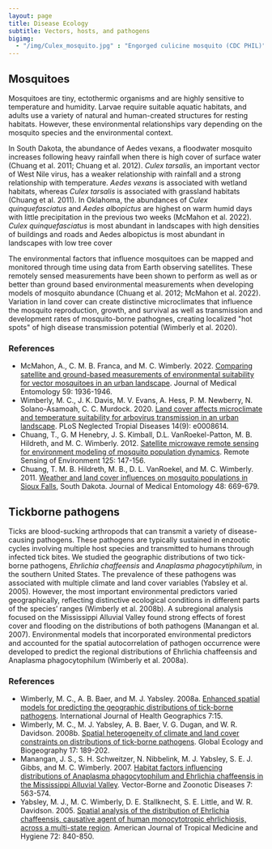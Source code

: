 ```yaml
---
layout: page
title: Disease Ecology
subtitle: Vectors, hosts, and pathogens
bigimg: 
  - "/img/Culex_mosquito.jpg" : "Engorged culicine mosquito (CDC PHIL)"
---
```


## Mosquitoes
Mosquitoes are tiny, ectothermic organisms and are highly sensitive to temperature and humidity. Larvae require suitable aquatic habitats, and adults use a variety of natural and human-created structures for resting habitats. However, these environmental relationships vary depending on the mosquito species and the environmental context. 

In South Dakota, the abundance of Aedes vexans, a floodwater mosquito increases following heavy rainfall when there is high cover of surface water (Chuang et al. 2011; Chuang et al. 2012). *Culex tarsalis*, an important vector of West Nile virus, has a weaker relationship with rainfall and a strong relationship with temperature. *Aedes vexans* is associated with wetland habitats, whereas *Culex tarsalis* is associated with grassland habitats (Chuang et al. 2011). In Oklahoma, the abundances of *Culex quinquefasciatus* and *Aedes albopictus* are highest on warm humid days with little precipitation in the previous two weeks (McMahon et al. 2022). *Culex quinquefasciatus* is most abundant in landscapes with high densities of buildings and roads and Aedes albopictus is most abundant in landscapes with low tree cover

The environmental factors that influence mosquitoes can be mapped and monitored through time using data from Earth observing satellites. These remotely sensed measurements have been shown to perform as well as or better than ground based environmental measurements when developing models of mosquito abundance (Chuang et al. 2012; McMahon et al. 2022). Variation in land cover can create distinctive microclimates that influence the mosquito reproduction, growth, and survival as well as transmission and development rates of mosquito-borne pathognes, creating localized "hot spots" of high disease transmission potential (Wimberly et al. 2020). 

### References
* McMahon, A., C. M. B. Franca, and M. C. Wimberly. 2022. [Comparing satellite and ground-based measurements of environmental suitability for vector mosquitoes in an urban landscape](https://academic.oup.com/jme/article/59/6/1936/6747053). Journal of Medical Entomology 59: 1936-1946.
* Wimberly, M. C., J. K. Davis, M. V. Evans, A. Hess, P. M. Newberry, N. Solano-Asamoah, C. C. Murdock. 2020. [Land cover affects microclimate and temperature suitability for arbovirus transmission in an urban landscape](https://journals.plos.org/plosntds/article?id=10.1371/journal.pntd.0008614). PLoS Neglected Tropial Diseases 14(9): e0008614.
* Chuang, T., G. M Henebry, J. S. Kimball, D.L. VanRoekel-Patton, M. B. Hildreth, and M. C. Wimberly. 2012. [Satellite microwave remote sensing for environment modeling of mosquito population dynamics](https://www.sciencedirect.com/science/article/pii/S0034425712002921). Remote Sensing of Environment 125: 147-156. 
* Chuang, T. M. B. Hildreth, M. B., D. L. VanRoekel, and M. C. Wimberly. 2011. [Weather and land cover influences on mosquito populations in Sioux Falls](http://www.bioone.org/doi/abs/10.1603/ME10246), South Dakota. Journal of Medical Entomology 48: 669-679. 

## Tickborne pathogens
Ticks are blood-sucking arthropods that can transmit a variety of disease-causing pathogens. These pathogens are typically sustained in enzootic cycles involving multiple host species and transmitted to humans through infected tick bites. We studied the geographic distributions of two tick-borne pathogens, *Ehrlichia chaffeensis* and *Anaplasma phagocytiphilum*, in the southern United States. The prevalence of these pathogens was associated with multiple climate and land cover variables (Yabsley et al. 2005). However, the most important environmental predictors varied geographically, reflecting distinctive ecological conditions in different parts of the species’ ranges (Wimberly et al. 2008b). A subregional analysis focused on the Mississippi Alluvial Valley found strong effects of forest cover and flooding on the distributions of both pathogens (Manangan et al. 2007). Environmental models that incorporated environmental predictors and accounted for the spatial autocorrelation of pathogen occurrence were developed to predict the regional distributions of Ehrlichia chaffeensis and Anaplasma phagocytophilum (Wimberly et al. 2008a). 

### References
* Wimberly, M. C., A. B. Baer, and M. J. Yabsley. 2008a. [Enhanced spatial models for predicting the geographic distributions of tick-borne pathogens](https://ij-healthgeographics.biomedcentral.com/articles/10.1186/1476-072X-7-15). International Journal of Health Geographics 7:15.
* Wimberly, M. C., M. J. Yabsley, A. B. Baer, V. G. Dugan, and W. R. Davidson. 2008b. [Spatial heterogeneity of climate and land cover constraints on distributions of tick-borne pathogens](https://onlinelibrary.wiley.com/doi/abs/10.1111/j.1466-8238.2007.00353.x). Global Ecology and Biogeography 17: 189-202.
* Manangan, J. S., S. H. Schweitzer, N. Nibbelink, M. J. Yabsley, S. E. J. Gibbs, and M. C. Wimberly. 2007. [Habitat factors influencing distributions of Anaplasma phagocytophilum and Ehrlichia chaffeensis in the Mississippi Alluvial Valley](https://www.liebertpub.com/doi/abs/10.1089/vbz.2007.0116). Vector-Borne and Zoonotic Diseases 7: 563-574.
* Yabsley, M. J., M. C. Wimberly, D. E. Stallknecht, S. E. Little, and W. R. Davidson. 2005. [Spatial analysis of the distribution of Ehrlichia chaffeensis, causative agent of human monocytotropic ehrlichiosis, across a multi-state region](http://www.ajtmh.org/content/journals/10.4269/ajtmh.2005.72.840?related-urls=yes&legid=tropmed;72/6/840). American Journal of Tropical Medicine and Hygiene 72: 840-850.
